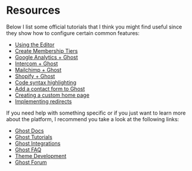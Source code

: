 # Resources

Below I list some official tutorials that I think you might find useful since they show how to configure certain common features:

* [Using the Editor](https://ghost.org/help/using-the-editor/)
* [Create Membership Tiers ](https://ghost.org/help/tiers/)
* [Google Analytics + Ghost](https://ghost.org/integrations/google/)
* [Intercom + Ghost](https://ghost.org/integrations/intercom/)
* [Mailchimp + Ghost](https://ghost.org/integrations/mailchimp/)
* [Shopify + Ghost](https://ghost.org/integrations/shopify/)
* [Code syntax highlighting](https://ghost.org/docs/tutorials/code-syntax-highlighting/)
* [Add a contact form to Ghost](https://ghost.org/docs/tutorials/adding-a-contact-form/)
* [Creating a custom home page](https://ghost.org/docs/tutorials/custom-home-page/)
* [Implementing redirects](https://ghost.org/docs/tutorials/implementing-redirects/)

If you need help with something specific or if you just want to learn more about the platform, I recommend you take a look at the following links:

* [Ghost Docs](https://ghost.org/docs/)
* [Ghost Tutorials](https://ghost.org/docs/tutorials/)
* [Ghost Integrations](https://ghost.org/integrations/)
* [Ghost FAQ](https://ghost.org/docs/faq/)
* [Theme Development](https://ghost.org/docs/themes/)
* [Ghost Forum](https://forum.ghost.org/)
